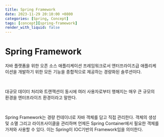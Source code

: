 ```yaml
---
title: Spring Framework
date: 2023-11-29 20:10:00 +0800
categories: [Spring, Concept]
tags: [concept][spring-framework]
render_with_liquid: false
---
```



# Spring Framework
자바 플랫폼을 위한 오픈 소스 애플리케이션 프레임워크로서 앤터프라이즈급 애플리케이션을 개발하기 위한 모든 기능을 종합적으로 제공하는 경량화된 솔루션이다.

<br>

대규모 데이터 처리와 트랜잭션이 동시에 여러 사용자로부터 행해지는 매우 큰 규모의 환경을 엔터프라이즈 환경이라고 말한다.

<br>

Spring Framework는 경량 컨테이너로 자바 객체를 담고 직접 관리한다.
객체의 생성 및 소멸 그리고 라이프사이클을 관리하며 언제든 Spring Container에서 필요한 객체를 가져와 사용할 수 있다.
이는 Spring이 IOC기반의 Framework임을 의미한다.
